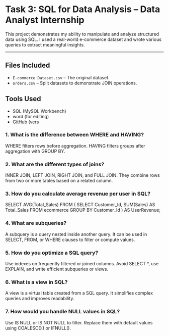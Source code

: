 #  Task 3: SQL for Data Analysis – Data Analyst Internship

This project demonstrates my ability to manipulate and analyze structured data using SQL. I used a real-world e-commerce dataset and wrote various queries to extract meaningful insights.

---

##  Files Included

- `E-commerce Dataset.csv` – The original dataset.
- `orders.csv` – Split datasets to demonstrate JOIN operations.
  
##  Tools Used

- SQL (MySQL Workbench)
- word (for editing)
- GitHub (vers
  
### 1. What is the difference between WHERE and HAVING?
WHERE filters rows before aggregation.
HAVING filters groups after aggregation with GROUP BY.

### 2. What are the different types of joins?
INNER JOIN, LEFT JOIN, RIGHT JOIN, and FULL JOIN.
They combine rows from two or more tables based on a related column.

### 3. How do you calculate average revenue per user in SQL?
SELECT AVG(Total_Sales) FROM (
  SELECT Customer_Id, SUM(Sales) AS Total_Sales FROM ecommerce GROUP BY Customer_Id
) AS UserRevenue;

### 4. What are subqueries?
A subquery is a query nested inside another query.
It can be used in SELECT, FROM, or WHERE clauses to filter or compute values.

### 5. How do you optimize a SQL query?
Use indexes on frequently filtered or joined columns.
Avoid SELECT *, use EXPLAIN, and write efficient subqueries or views.

### 6. What is a view in SQL?
A view is a virtual table created from a SQL query.
It simplifies complex queries and improves readability.

### 7. How would you handle NULL values in SQL?
Use IS NULL or IS NOT NULL to filter.
Replace them with default values using COALESCE() or IFNULL().

